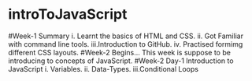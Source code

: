 # introToJavaScript
#Week-1 Summary
  i.  Learnt the basics of HTML and CSS.
  ii. Got Familiar with command line tools.
  iii.Introduction to GitHub.
  iv. Practised formimg different CSS layouts.
#Week-2 Begins...
  This week is suppose to be introducing to concepts of JavaScript.
#Week-2 Day-1
  Introduction to JavaScript
    i.  Variables.
    ii. Data-Types.
    iii.Conditional Loops
